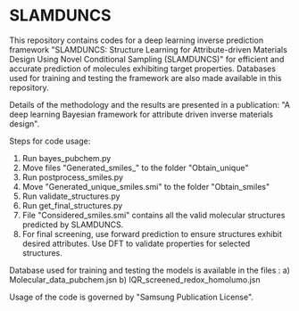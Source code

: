 # SLAMDUNCS

This repository contains codes for a deep learning inverse prediction framework "SLAMDUNCS: Structure Learning for Attribute-driven Materials Design Using Novel Conditional Sampling (SLAMDUNCS)" for efficient and accurate prediction of molecules exhibiting target properties. Databases used for training and testing the framework are also made available in this repository. 

Details of the methodology and the results are presented in a publication: "A deep learning Bayesian framework for attribute driven inverse materials design". 
 

Steps for code usage:
1) Run bayes_pubchem.py
2) Move files "Generated_smiles_" to the folder "Obtain_unique"
3) Run postprocess_smiles.py
4) Move "Generated_unique_smiles.smi" to the folder "Obtain_smiles"
5) Run validate_structures.py
6) Run get_final_structures.py
7) File "Considered_smiles.smi" contains all the valid molecular structures predicted by SLAMDUNCS.
8) For final screening, use forward prediction to ensure structures exhibit desired attributes. Use DFT to validate properties for selected structures. 

Database used for training and testing the models is available in the files : a) Molecular_data_pubchem.jsn b) IQR_screened_redox_homolumo.jsn

Usage of the code is governed by "Samsung Publication License". 
